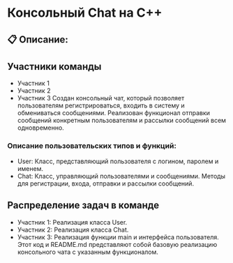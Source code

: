 
# Консольный Chat на C++

## 📋 Описание:
## Участники команды
- Участник 1
- Участник 2
- Участник 3
Создан консольный чат, который позволяет пользователям регистрироваться, входить в систему и обмениваться сообщениями. Реализован функционал отправки сообщений конкретным пользователям и рассылки сообщений всем одновременно.

###  Описание пользовательских типов и функций:
- User: Класс, представляющий пользователя с логином, паролем и именем.
- Chat: Класс, управляющий пользователями и сообщениями. Методы для регистрации, входа, отправки и рассылки сообщений.

##  Распределение задач в команде
- Участник 1: Реализация класса User.
- Участник 2: Реализация класса Chat.
- Участник 3: Реализация функции main и интерфейса пользователя.
Этот код и README.md представляют собой базовую реализацию консольного чата с указанным функционалом. 
